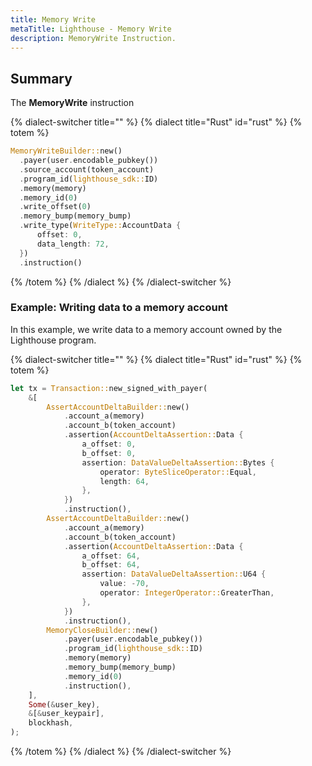 ```yaml
---
title: Memory Write
metaTitle: Lighthouse - Memory Write
description: MemoryWrite Instruction.
---
```


## Summary

The **MemoryWrite** instruction

{% dialect-switcher title="" %}
{% dialect title="Rust" id="rust" %}
{% totem %}

```rust
MemoryWriteBuilder::new()
  .payer(user.encodable_pubkey())
  .source_account(token_account)
  .program_id(lighthouse_sdk::ID)
  .memory(memory)
  .memory_id(0)
  .write_offset(0)
  .memory_bump(memory_bump)
  .write_type(WriteType::AccountData {
      offset: 0,
      data_length: 72,
  })
  .instruction()
```

{% /totem %}
{% /dialect %}
{% /dialect-switcher %}

### Example: Writing data to a memory account

In this example, we write data to a memory account owned by the Lighthouse program.

{% dialect-switcher title="" %}
{% dialect title="Rust" id="rust" %}
{% totem %}

```rust
let tx = Transaction::new_signed_with_payer(
    &[
        AssertAccountDeltaBuilder::new()
            .account_a(memory)
            .account_b(token_account)
            .assertion(AccountDeltaAssertion::Data {
                a_offset: 0,
                b_offset: 0,
                assertion: DataValueDeltaAssertion::Bytes {
                    operator: ByteSliceOperator::Equal,
                    length: 64,
                },
            })
            .instruction(),
        AssertAccountDeltaBuilder::new()
            .account_a(memory)
            .account_b(token_account)
            .assertion(AccountDeltaAssertion::Data {
                a_offset: 64,
                b_offset: 64,
                assertion: DataValueDeltaAssertion::U64 {
                    value: -70,
                    operator: IntegerOperator::GreaterThan,
                },
            })
            .instruction(),
        MemoryCloseBuilder::new()
            .payer(user.encodable_pubkey())
            .program_id(lighthouse_sdk::ID)
            .memory(memory)
            .memory_bump(memory_bump)
            .memory_id(0)
            .instruction(),
    ],
    Some(&user_key),
    &[&user_keypair],
    blockhash,
);
```

{% /totem %}
{% /dialect %}
{% /dialect-switcher %}
